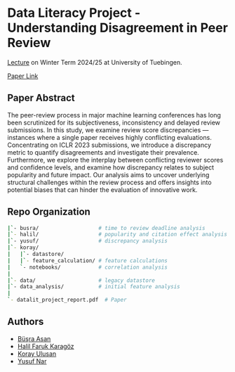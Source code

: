 # Data Literacy Project - Understanding Disagreement in Peer Review

[Lecture](https://www.mackelab.org/teaching/) on Winter Term 2024/25 at University of Tuebingen.

[Paper Link](./datalit_project_report.pdf)

## Paper Abstract

The peer-review process in major machine learning conferences has long been scrutinized for its subjectiveness, inconsistency and delayed review submissions. In this study, we examine review score discrepancies — instances where a single paper receives highly conflicting evaluations. Concentrating on ICLR 2023 submissions, we introduce a discrepancy metric to quantify disagreements and investigate their prevalence. Furthermore, we explore the interplay between conflicting reviewer scores and confidence levels, and examine how discrepancy relates to subject popularity and future impact. Our analysis aims to uncover underlying structural challenges within the review process and offers insights into potential biases that can hinder the evaluation of innovative work.


## Repo Organization

```sh
|`- busra/                   # time to review deadline analysis
|`- halil/                   # popularity and citation effect analysis
|`- yusuf/                   # discrepancy analysis
|`- koray/                 
|   |`- datastore/        
|   |`- feature_calculation/ # feature calculations
|   `- notebooks/            # correlation analysis 
|    
|`- data/                    # legacy datastore
|`- data_analysis/           # initial feature analysis
|
`- datalit_project_report.pdf  # Paper
```


## Authors

- [Büşra Asan](https://github.com/busraasan)
- [Halil Faruk Karagöz](https://github.com/halilfarukkaragoz)
- [Koray Ulusan](https://github.com/KorayUlusan)
- [Yusuf Nar](https://github.com/Yusuf-Nar)
